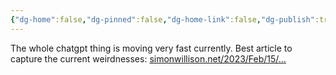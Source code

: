 ```yaml
---
{"dg-home":false,"dg-pinned":false,"dg-home-link":false,"dg-publish":true,"tags":["dgblip"],"disabled rules":["yaml-title","yaml-title-alias","file-name-heading"],"title":"philipp on mastodon @ 2023-02-15","created-date":"2023-02-15T20:05:45","id":109870549914300460,"updated-date":"2025-05-02T08:50:43","dg-path":"blips/109870549914300469.md","permalink":"/blips/109870549914300469/","dgPassFrontmatter":true}
---
```



The whole chatgpt thing is moving very fast currently. Best article to capture the current weirdnesses: [simonwillison.net/2023/Feb/15/…](https://simonwillison.net/2023/Feb/15/bing/)



